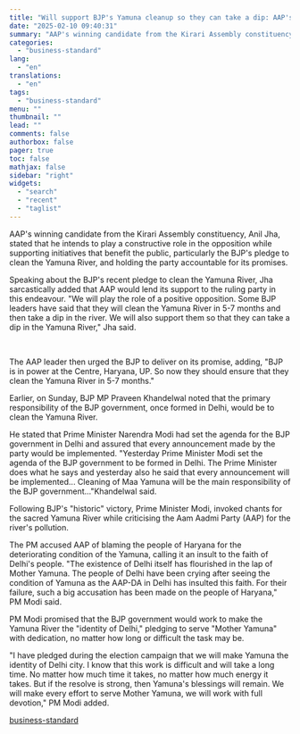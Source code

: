 ```yaml
---
title: "Will support BJP's Yamuna cleanup so they can take a dip: AAP's Anil Jha"
date: "2025-02-10 09:40:31"
summary: "AAP's winning candidate from the Kirari Assembly constituency, Anil Jha, stated that he intends to play a constructive role in the opposition while supporting initiatives that benefit the public, particularly the BJP's pledge to clean the Yamuna River, and holding the party accountable for its promises. Speaking about the BJP's..."
categories:
  - "business-standard"
lang:
  - "en"
translations:
  - "en"
tags:
  - "business-standard"
menu: ""
thumbnail: ""
lead: ""
comments: false
authorbox: false
pager: true
toc: false
mathjax: false
sidebar: "right"
widgets:
  - "search"
  - "recent"
  - "taglist"
---
```


AAP's winning candidate from the Kirari Assembly constituency, Anil Jha, stated that he intends to play a constructive role in the opposition while supporting initiatives that benefit the public, particularly the BJP's pledge to clean the Yamuna River, and holding the party accountable for its promises.

Speaking about the BJP's recent pledge to clean the Yamuna River, Jha sarcastically added that AAP would lend its support to the ruling party in this endeavour. "We will play the role of a positive opposition. Some BJP leaders have said that they will clean the Yamuna River in 5-7 months and then take a dip in the river. We will also support them so that they can take a dip in the Yamuna River," Jha said.

 

The AAP leader then urged the BJP to deliver on its promise, adding, "BJP is in power at the Centre, Haryana, UP. So now they should ensure that they clean the Yamuna River in 5-7 months."

Earlier, on Sunday, BJP MP Praveen Khandelwal noted that the primary responsibility of the BJP government, once formed in Delhi, would be to clean the Yamuna River.

He stated that Prime Minister Narendra Modi had set the agenda for the BJP government in Delhi and assured that every announcement made by the party would be implemented. "Yesterday Prime Minister Modi set the agenda of the BJP government to be formed in Delhi. The Prime Minister does what he says and yesterday also he said that every announcement will be implemented... Cleaning of Maa Yamuna will be the main responsibility of the BJP government..."Khandelwal said.

Following BJP's "historic" victory, Prime Minister Modi, invoked chants for the sacred Yamuna River while criticising the Aam Aadmi Party (AAP) for the river's pollution.

The PM accused AAP of blaming the people of Haryana for the deteriorating condition of the Yamuna, calling it an insult to the faith of Delhi's people. "The existence of Delhi itself has flourished in the lap of Mother Yamuna. The people of Delhi have been crying after seeing the condition of Yamuna as the AAP-DA in Delhi has insulted this faith. For their failure, such a big accusation has been made on the people of Haryana," PM Modi said.

PM Modi promised that the BJP government would work to make the Yamuna River the "identity of Delhi," pledging to serve "Mother Yamuna" with dedication, no matter how long or difficult the task may be.

"I have pledged during the election campaign that we will make Yamuna the identity of Delhi city. I know that this work is difficult and will take a long time. No matter how much time it takes, no matter how much energy it takes. But if the resolve is strong, then Yamuna's blessings will remain. We will make every effort to serve Mother Yamuna, we will work with full devotion," PM Modi added.

[business-standard](https://www.business-standard.com/politics/will-support-bjp-s-yamuna-cleanup-so-they-can-take-a-dip-aap-s-anil-jha-125021000042_1.html)
